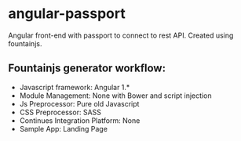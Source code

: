 # angular-passport
Angular front-end with passport to connect to rest API. Created using fountainjs.

## Fountainjs generator workflow:
* Javascript framework: Angular 1.*
* Module Management: None with Bower and script injection
* Js Preprocessor: Pure old Javascript
* CSS Preprocessor: SASS
* Continues Integration Platform: None
* Sample App: Landing Page

